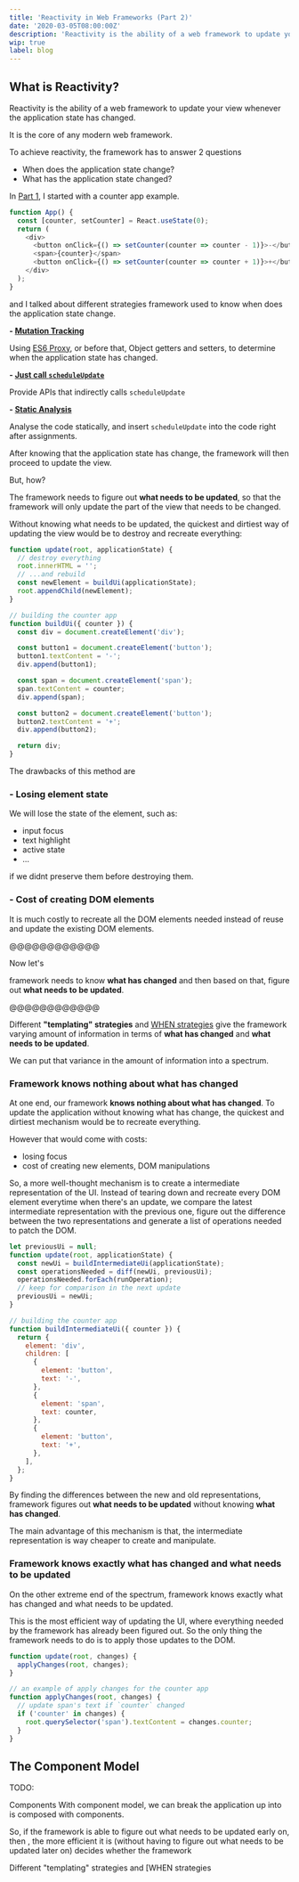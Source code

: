 ```yaml
---
title: 'Reactivity in Web Frameworks (Part 2)'
date: '2020-03-05T08:00:00Z'
description: 'Reactivity is the ability of a web framework to update your view whenever the application state has changed. How do web frameworks achieve reactivity?'
wip: true
label: blog
---
```


## What is Reactivity?

Reactivity is the ability of a web framework to update your view whenever the application state has changed.

It is the core of any modern web framework.

To achieve reactivity, the framework has to answer 2 questions

- When does the application state change?
- What has the application state changed?

In [Part 1](/reactivity-in-web-frameworks-the-when), I started with a counter app example.

```js
function App() {
  const [counter, setCounter] = React.useState(0);
  return (
    <div>
      <button onClick={() => setCounter(counter => counter - 1)}>-</button>
      <span>{counter}</span>
      <button onClick={() => setCounter(counter => counter + 1)}>+</button>
    </div>
  );
}
```

and I talked about different strategies framework used to know when does the application state change.

**- [Mutation Tracking](/reactivity-in-web-frameworks-the-when#mutation-tracking)**

Using [ES6 Proxy](https://developer.mozilla.org/en-US/docs/Web/JavaScript/Reference/Global_Objects/Proxy), or before that, Object getters and setters, to determine when the application state has changed.

**- [Just call `scheduleUpdate`](/reactivity-in-web-frameworks-the-when#just-call-schedule-update)**

Provide APIs that indirectly calls `scheduleUpdate`

**- [Static Analysis](/reactivity-in-web-frameworks-the-when#static-analysis)**

Analyse the code statically, and insert `scheduleUpdate` into the code right after assignments.

After knowing that the application state has change, the framework will then proceed to update the view.

But, how?

The framework needs to figure out **what needs to be updated**, so that the framework will only update the part of the view that needs to be changed.

Without knowing what needs to be updated, the quickest and dirtiest way of updating the view would be to destroy and recreate everything:

```js
function update(root, applicationState) {
  // destroy everything
  root.innerHTML = '';
  // ...and rebuild
  const newElement = buildUi(applicationState);
  root.appendChild(newElement);
}

// building the counter app
function buildUi({ counter }) {
  const div = document.createElement('div');

  const button1 = document.createElement('button');
  button1.textContent = '-';
  div.append(button1);

  const span = document.createElement('span');
  span.textContent = counter;
  div.append(span);

  const button2 = document.createElement('button');
  button2.textContent = '+';
  div.append(button2);

  return div;
}
```

The drawbacks of this method are

### - Losing element state

We will lose the state of the element, such as:
- input focus
- text highlight
- active state
- ...

if we didnt preserve them before destroying them.

### - Cost of creating DOM elements

It is much costly to recreate all the DOM elements needed instead of reuse and update the existing DOM elements.


@@@@@@@@@@@@


Now let's 

framework needs to know **what has changed** and then based on that, figure out **what needs to be updated**.



@@@@@@@@@@@@



Different **"templating" strategies** and [WHEN strategies](/reactivity-in-web-frameworks-the-when#the-when) give the framework varying amount of information in terms of **what has changed** and **what needs to be updated**.

We can put that variance in the amount of information into a spectrum.

### Framework knows nothing about what has changed

At one end, our framework **knows nothing about what has changed**. To update the application without knowing what has change, the quickest and dirtiest mechanism would be to recreate everything.



However that would come with costs:

- losing focus
- cost of creating new elements, DOM manipulations

So, a more well-thought mechanism is to create a intermediate representation of the UI. Instead of tearing down and recreate every DOM element everytime when there's an update, we compare the latest intermediate representation with the previous one, figure out the difference between the two representations and generate a list of operations needed to patch the DOM.

```js
let previousUi = null;
function update(root, applicationState) {
  const newUi = buildIntermediateUi(applicationState);
  const operationsNeeded = diff(newUi, previousUi);
  operationsNeeded.forEach(runOperation);
  // keep for comparison in the next update
  previousUi = newUi;
}

// building the counter app
function buildIntermediateUi({ counter }) {
  return {
    element: 'div',
    children: [
      {
        element: 'button',
        text: '-',
      },
      {
        element: 'span',
        text: counter,
      },
      {
        element: 'button',
        text: '+',
      },
    ],
  };
}
```

By finding the differences between the new and old representations, framework figures out **what needs to be updated** without knowing **what has changed**.

The main advantage of this mechanism is that, the intermediate representation is way cheaper to create and manipulate.

### Framework knows exactly what has changed and what needs to be updated

On the other extreme end of the spectrum, framework knows exactly what has changed and what needs to be updated.

This is the most efficient way of updating the UI, where everything needed by the framework has already been figured out. So the only thing the framework needs to do is to apply those updates to the DOM.

```js
function update(root, changes) {
  applyChanges(root, changes);
}

// an example of apply changes for the counter app
function applyChanges(root, changes) {
  // update span's text if `counter` changed
  if ('counter' in changes) {
    root.querySelector('span').textContent = changes.counter;
  }
}
```

## The Component Model

TODO:

Components With component model, we can break the application up into is composed with components.

So, if the framework is able to figure out what needs to be updated early on, then , the more efficient it is (without having to figure out what needs to be updated later on)
decides whether the framework 

Different "templating" strategies and [WHEN strategies

<!-- 

The amount of information that the framework has There are 2 extreme ends of the spectrum of how much does the framework knows about the change in the application state,

The granularity of the information will be the main theme of this article.

The scale would be

- Knowing some application state has changed, but don't know what
- Knowing some application state has changed, don't know what but know that they all belong to a component
- Knowing specific part of the application state has changed

Which leads to

- No idea what needs to be updated, have to recreate everything
- No idea what needs to be updated, but know that they belong to a component, recreate the component
- Know specific elements need to be updated, update them -->
